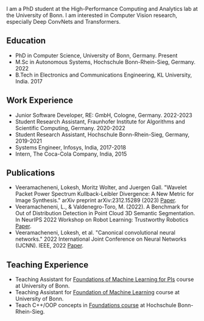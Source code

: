 I am a PhD student at the High-Performance Computing and Analytics lab at the University of Bonn. I am interested in Computer Vision research, especially Deep ConvNets and Transformers.

## Education
* PhD in Computer Science, University of Bonn, Germany. Present
* M.Sc in Autonomous Systems, Hochschule Bonn-Rhein-Sieg, Germany. 2022
* B.Tech in Electronics and Communications Engineering, KL University, India. 2017

## Work Experience
* Junior Software Developer, RE: GmbH, Cologne, Germany. 2022-2023
* Student Research Assistant, Fraunhofer Institute for Algorithms and Scientific Computing, Germany. 2020-2022
* Student Research Assistant, Hochschule Bonn-Rhein-Sieg, Germany, 2019-2021
* Systems Engineer, Infosys, India, 2017-2018
* Intern, The Coca-Cola Company, India, 2015

## Publications
* Veeramacheneni, Lokesh, Moritz Wolter, and Juergen Gall. "Wavelet Packet Power Spectrum Kullback-Leibler Divergence: A New Metric for Image Synthesis." arXiv preprint arXiv:2312.15289 (2023) [Paper](https://arxiv.org/pdf/2312.15289.pdf).
* Veeramacheneni, L., & Valdenegro-Toro, M. (2022). A Benchmark for Out of Distribution Detection in Point Cloud 3D Semantic Segmentation. In NeurIPS 2022 Workshop on Robot Learning: Trustworthy Robotics [Paper](https://arxiv.org/pdf/2211.06241.pdf).
* Veeramacheneni, Lokesh, et al. "Canonical convolutional neural networks." 2022 International Joint Conference on Neural Networks (IJCNN). IEEE, 2022 [Paper](https://arxiv.org/pdf/2206.01509.pdf).

## Teaching Experience
* Teaching Assistant for [Foundations of Machine Learning for PIs](https://www.hpc.uni-bonn.de/en/events/foundations-of-machine-learning-for-pis) course at University of Bonn.
* Teaching Assistant for [Foundation of Machine Learning](https://github.com/Deep-Learning-with-Jax) course at University of Bonn.
* Teach C++/OOP concepts in [Foundations course](https://github.com/mas-group/foundations_course) at Hochschule Bonn-Rhein-Sieg.
